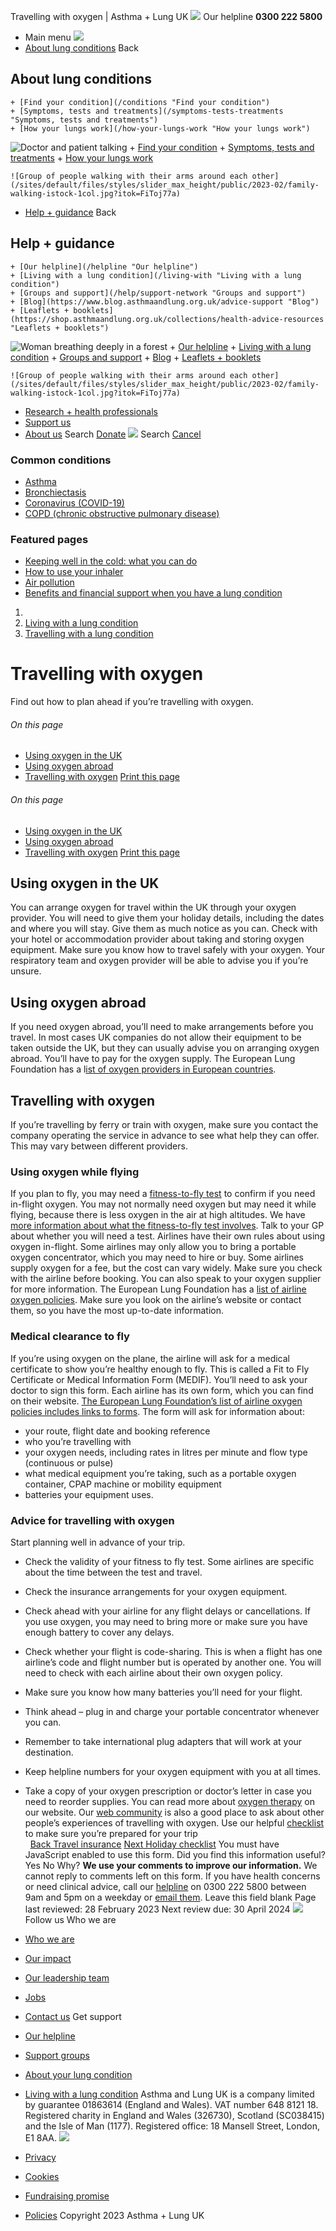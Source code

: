 
Travelling with oxygen | Asthma + Lung UK
 [![](/themes/custom/asthma-lung-uk/images/aluk-logo.png)](/ "Homepage")
 Our helpline **0300 222 5800**
* Main menu
![](/wingsuit/asthma-lung-uk/images/aluk-logo.png)
* [About lung conditions](#about "About lung conditions")
 Back
 
## About lung conditions
	+ [Find your condition](/conditions "Find your condition")
	+ [Symptoms, tests and treatments](/symptoms-tests-treatments "Symptoms, tests and treatments")
	+ [How your lungs work](/how-your-lungs-work "How your lungs work")
![Doctor and patient talking](/sites/default/files/styles/slider_max_height/public/2023-02/119589.jpg?itok=IfMKqhqJ)
	+ [Find your condition](/conditions)
	+ [Symptoms, tests and treatments](/symptoms-tests-treatments)
	+ [How your lungs work](/how-your-lungs-work)
	
	
	![Group of people walking with their arms around each other](/sites/default/files/styles/slider_max_height/public/2023-02/family-walking-istock-1col.jpg?itok=FiToj77a)
* [Help + guidance](#get-support "Help + guidance")
 Back
 
## Help + guidance
	+ [Our helpline](/helpline "Our helpline")
	+ [Living with a lung condition](/living-with "Living with a lung condition")
	+ [Groups and support](/help/support-network "Groups and support")
	+ [Blog](https://www.blog.asthmaandlung.org.uk/advice-support "Blog")
	+ [Leaflets + booklets](https://shop.asthmaandlung.org.uk/collections/health-advice-resources "Leaflets + booklets")
![Woman breathing deeply in a forest](/sites/default/files/styles/slider_max_height/public/2023-02/A%2BLUK%20Generic73.jpg?itok=IY-jWei3)
	+ [Our helpline](/helpline)
	+ [Living with a lung condition](/living-with)
	+ [Groups and support](/help/support-network)
	+ [Blog](https://www.blog.asthmaandlung.org.uk/advice-support)
	+ [Leaflets + booklets](https://shop.asthmaandlung.org.uk/collections/health-advice-resources "Leaflets and booklets about lung conditions")
	
	
	![Group of people walking with their arms around each other](/sites/default/files/styles/slider_max_height/public/2023-02/family-walking-istock-1col.jpg?itok=FiToj77a)
* [Research + health professionals](/research-health-professionals "Research + health professionals")
* [Support us](/support-us "Support us")
* [About us](/about-us "About us")
Search
[Donate](https://action.asthmaandlung.org.uk/page/99720/donate/1?ea_tracking_id=General_WebsiteALUK_Header_Regular "Donate") 
 [![](/themes/custom/asthma-lung-uk/images/aluk-logo.png)](/ "Homepage")
Search
[Cancel](#)
### Common conditions
* [Asthma](/conditions/asthma)
* [Bronchiectasis](/conditions/bronchiectasis)
* [Coronavirus (COVID-19)](/conditions/coronavirus)
* [COPD (chronic obstructive pulmonary disease)](/conditions/copd-chronic-obstructive-pulmonary-disease)
### Featured pages
* [Keeping well in the cold: what you can do](/living-with/cold-weather)
* [How to use your inhaler](/living-with/inhaler-videos)
* [Air pollution](/living-with/air-pollution)
* [Benefits and financial support when you have a lung condition](/living-with/benefits)
1. 
3. [Living with a lung condition](/living-with)
5. [Travelling with a lung condition](/living-with/travel)
# Travelling with oxygen
Find out how to plan ahead if you’re travelling with oxygen.
###### On this page
* [Using oxygen in the UK](#using-oxygen-in-the-uk)
* [Using oxygen abroad](#using-oxygen-abroad)
* [Travelling with oxygen](#travelling-with-oxygen)
[Print this page](javascript:window.print();) 
###### On this page
* [Using oxygen in the UK](#using-oxygen-in-the-uk)
* [Using oxygen abroad](#using-oxygen-abroad)
* [Travelling with oxygen](#travelling-with-oxygen)
[Print this page](javascript:window.print();) 
## Using oxygen in the UK
You can arrange oxygen for travel within the UK through your oxygen provider. You will need to give them your holiday details, including the dates and where you will stay. Give them as much notice as you can.
Check with your hotel or accommodation provider about taking and storing oxygen equipment.
Make sure you know how to travel safely with your oxygen. Your respiratory team and oxygen provider will be able to advise you if you’re unsure.
## Using oxygen abroad
If you need oxygen abroad, you’ll need to make arrangements before you travel. In most cases UK companies do not allow their equipment to be taken outside the UK, but they can usually advise you on arranging oxygen abroad. You’ll have to pay for the oxygen supply.
The European Lung Foundation has a l[ist of oxygen providers in European countries](https://europeanlung.org/wp-content/uploads/2021/03/Company-details-homecare-supply-list.pdf).
## Travelling with oxygen
If you’re travelling by ferry or train with oxygen, make sure you contact the company operating the service in advance to see what help they can offer. This may vary between different providers.
### Using oxygen while flying
If you plan to fly, you may need a [fitness-to-fly test](https://www.blf.org.uk/support-for-you/breathing-tests/tests-measure-oxygen-levels) to confirm if you need in-flight oxygen.
You may not normally need oxygen but may need it while flying, because there is less oxygen in the air at high altitudes. We have [more information about what the fitness-to-fly test involves](https://www.blf.org.uk/support-for-you/breathing-tests/tests-measure-oxygen-levels). Talk to your GP about whether you will need a test.
Airlines have their own rules about using oxygen in-flight. Some airlines may only allow you to bring a portable oxygen concentrator, which you may need to hire or buy. Some airlines supply oxygen for a fee, but the cost can vary widely. Make sure you check with the airline before booking. You can also speak to your oxygen supplier for more information.
The European Lung Foundation has a [list of airline oxygen policies](https://europeanlung.org/en/information-hub/air-travel/airline-index/). Make sure you look on the airline’s website or contact them, so you have the most up-to-date information.
### Medical clearance to fly
If you’re using oxygen on the plane, the airline will ask for a medical certificate to show you’re healthy enough to fly. This is called a Fit to Fly Certificate or Medical Information Form (MEDIF). You’ll need to ask your doctor to sign this form.
Each airline has its own form, which you can find on their website. [The European Lung Foundation’s list of airline oxygen policies includes links to forms](https://europeanlung.org/en/information-hub/air-travel/airline-index/).
The form will ask for information about:
* your route, flight date and booking reference
* who you’re travelling with
* your oxygen needs, including rates in litres per minute and flow type (continuous or pulse)
* what medical equipment you’re taking, such as a portable oxygen container, CPAP machine or mobility equipment
* batteries your equipment uses.
### Advice for travelling with oxygen
Start planning well in advance of your trip.
* Check the validity of your fitness to fly test. Some airlines are specific about the time between the test and travel.
* Check the insurance arrangements for your oxygen equipment.
* Check ahead with your airline for any flight delays or cancellations. If you use oxygen, you may need to bring more or make sure you have enough battery to cover any delays.
* Check whether your flight is code-sharing. This is when a flight has one airline’s code and flight number but is operated by another one. You will need to check with each airline about their own oxygen policy.
* Make sure you know how many batteries you’ll need for your flight.
* Think ahead – plug in and charge your portable concentrator whenever you can.
* Remember to take international plug adapters that will work at your destination.
* Keep helpline numbers for your oxygen equipment with you at all times.
* Take a copy of your oxygen prescription or doctor’s letter in case you need to reorder supplies.
You can read more about [oxygen therapy](https://www.blf.org.uk/support-for-you/oxygen) on our website. Our [web community](https://healthunlocked.com/blf) is also a good place to ask about other people’s experiences of travelling with oxygen.
Use our helpful [checklist](/living-with/travel/checklist "Holiday checklist") to make sure you’re prepared for your trip   
 
[Back
Travel insurance](/living-with/travel/insurance)
[Next
Holiday checklist](/living-with/travel/checklist)
You must have JavaScript enabled to use this form.
Did you find this information useful?
Yes
No
Why?
**We use your comments to improve our information.** We cannot reply to comments left on this form. If you have health concerns or need clinical advice, call our [helpline](/helpline) on 0300 222 5800 between 9am and 5pm on a weekday or [email them](/helpline).
Leave this field blank
Page last reviewed: 
28 February 2023
Next review due: 
30 April 2024
 [![](/sites/default/files/2023-01/footer-logo%20%281%29.png)](/ "Homepage")
Follow us
 Who we are
 
* [Who we are](/about-us/who-we-are)
* [Our impact](/about-us/our-impact)
* [Our leadership team](/about-us/our-leadership-team)
* [Jobs](/work-us)
* [Contact us](/about-us/contact-us)
 Get support
 
* [Our helpline](/helpline)
* [Support groups](/help/support-network)
* [About your lung condition](/conditions)
* [Living with a lung condition](/living-with)
Asthma and Lung UK is a company limited by guarantee 01863614 (England and Wales). VAT number 648 8121 18.
Registered charity in England and Wales (326730), Scotland (SC038415) and the Isle of Man (1177). Registered office: 18 Mansell Street, London, E1 8AA.
[![](/sites/default/files/2023-01/reg-logo%20%281%29.png)](https://www.fundraisingregulator.org.uk)
![]()
![]()
* [Privacy](/privacy-policy)
* [Cookies](/cookies-how-we-use-them)
* [Fundraising promise](/fundraising-promise)
* [Policies](/about-us/policies)
 Copyright 2023 Asthma + Lung UK
 
